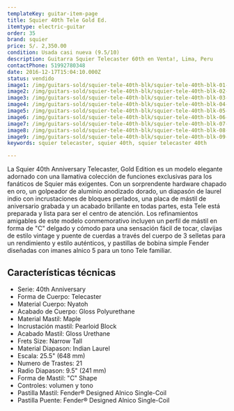 ```yaml
---
templateKey: guitar-item-page
title: Squier 40th Tele Gold Ed.
itemtype: electric-guitar
order: 35
brand: squier
price: S/. 2,350.00
condition: Usada casi nueva (9.5/10)
description: Guitarra Squier Telecaster 60th en Venta!, Lima, Peru
contactPhone: 51992780348
date: 2016-12-17T15:04:10.000Z
status: vendido
image1: /img/guitars-sold/squier-tele-40th-blk/squier-tele-40th-blk-01-sold.jpg
image2: /img/guitars-sold/squier-tele-40th-blk/squier-tele-40th-blk-02-sold.jpg
image3: /img/guitars-sold/squier-tele-40th-blk/squier-tele-40th-blk-03-sold.jpg
image4: /img/guitars-sold/squier-tele-40th-blk/squier-tele-40th-blk-04-sold.jpg
image5: /img/guitars-sold/squier-tele-40th-blk/squier-tele-40th-blk-05-sold.jpg
image6: /img/guitars-sold/squier-tele-40th-blk/squier-tele-40th-blk-06-sold.jpg
image7: /img/guitars-sold/squier-tele-40th-blk/squier-tele-40th-blk-07-sold.jpg
image8: /img/guitars-sold/squier-tele-40th-blk/squier-tele-40th-blk-08-sold.jpg
image9: /img/guitars-sold/squier-tele-40th-blk/squier-tele-40th-blk-09-sold.jpg
keywords: squier telecaster, squier 40th, squier telecaster 40th

---
```

La Squier 40th Anniversary Telecaster, Gold Edition es un modelo elegante adornado con una llamativa colección de funciones exclusivas para los fanáticos de Squier más exigentes. Con un sorprendente hardware chapado en oro, un golpeador de aluminio anodizado dorado, un diapasón de laurel indio con incrustaciones de bloques perlados, una placa de mástil de aniversario grabada y un acabado brillante en todas partes, esta Tele está preparada y lista para ser el centro de atención. Los refinamientos amigables de este modelo conmemorativo incluyen un perfil de mástil en forma de "C" delgado y cómodo para una sensación fácil de tocar, clavijas de estilo vintage y puente de cuerdas a través del cuerpo de 3 selletas para un rendimiento y estilo auténticos, y pastillas de bobina simple Fender diseñadas con imanes alnico 5 para un tono Tele familiar.

## Características técnicas

* Serie: 40th Anniversary
* Forma de Cuerpo: Telecaster
* Material Cuerpo: Nyatoh
* Acabado de Cuerpo: Gloss Polyurethane
* Material Mastil: Maple
* Incrustación mastil: Pearloid Block
* Acabado Mastil: Gloss Urethane
* Frets Size: Narrow Tall
* Material Diapason: Indian Laurel
* Escala: 25.5" (648 mm)
* Numero de Trastes: 21
* Radio Diapason: 9.5" (241 mm)
* Forma de Mastil: "C" Shape
* Controles: volumen y tono
* Pastilla Mastil: Fender® Designed Alnico Single-Coil
* Pastilla Puente: Fender® Designed Alnico Single-Coil